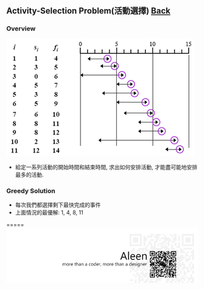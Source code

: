## Activity-Selection Problem(活動選擇)	[Back](./../Greedy.md)

### Overview
<img src="./overview.png">

- 給定一系列活動的開始時間和結束時間, 求出如何安排活動, 才能盡可能地安排最多的活動.

### Greedy Solution
- 每次我們都選擇剩下最快完成的事件
- 上面情況的最優解: 1, 4, 8, 11



=====
<a href="http://aleen42.github.io/" target="_blank" ><img src="./../../../../pic/tail.gif"></a>
